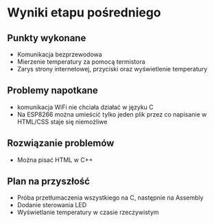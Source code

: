 # Wyniki etapu pośredniego

## Punkty wykonane

- Komunikacja bezprzewodowa
- Mierzenie temperatury za pomocą termistora
- Zarys strony internetowej, przyciski oraz wyświetlenie temperatury

## Problemy napotkane

- komunikacja WiFi nie chciała działać w języku C
- Na ESP8266 można umieścić tylko jeden plik przez co napisanie w HTML/CSS staje się niemożliwe

## Rozwiązanie problemów

- Można pisać HTML w C++

## Plan na przyszłość

- Próba przetłumaczenia wszystkiego na C, następnie na Assembly
- Dodanie sterowania LED
- Wyświetlanie temperatury w czasie rzeczywistym